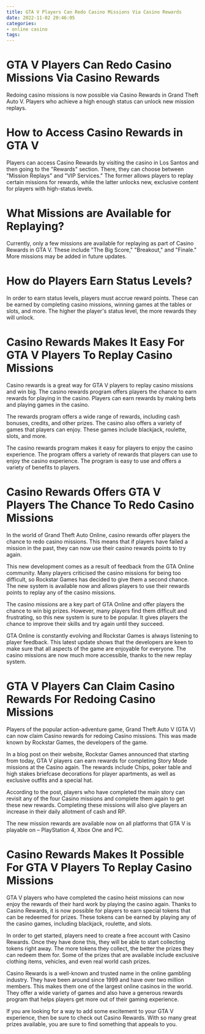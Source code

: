 ```yaml
---
title: GTA V Players Can Redo Casino Missions Via Casino Rewards
date: 2022-11-02 20:46:05
categories:
- online casino
tags:
---
```



#  GTA V Players Can Redo Casino Missions Via Casino Rewards

 Redoing casino missions is now possible via Casino Rewards in Grand Theft Auto V. Players who achieve a high enough status can unlock new mission replays.

# How to Access Casino Rewards in GTA V

Players can access Casino Rewards by visiting the casino in Los Santos and then going to the "Rewards" section. There, they can choose between "Mission Replays" and "VIP Services." The former allows players to replay certain missions for rewards, while the latter unlocks new, exclusive content for players with high-status levels.

# What Missions are Available for Replaying?

Currently, only a few missions are available for replaying as part of Casino Rewards in GTA V. These include "The Big Score," "Breakout," and "Finale." More missions may be added in future updates.

# How do Players Earn Status Levels?

In order to earn status levels, players must accrue reward points. These can be earned by completing casino missions, winning games at the tables or slots, and more. The higher the player's status level, the more rewards they will unlock.

#  Casino Rewards Makes It Easy For GTA V Players To Replay Casino Missions

Casino rewards is a great way for GTA V players to replay casino missions and win big. The casino rewards program offers players the chance to earn rewards for playing in the casino. Players can earn rewards by making bets and playing games in the casino.

The rewards program offers a wide range of rewards, including cash bonuses, credits, and other prizes. The casino also offers a variety of games that players can enjoy. These games include blackjack, roulette, slots, and more.

The casino rewards program makes it easy for players to enjoy the casino experience. The program offers a variety of rewards that players can use to enjoy the casino experience. The program is easy to use and offers a variety of benefits to players.

#  Casino Rewards Offers GTA V Players The Chance To Redo Casino Missions

In the world of Grand Theft Auto Online, casino rewards offer players the chance to redo casino missions. This means that if players have failed a mission in the past, they can now use their casino rewards points to try again.

This new development comes as a result of feedback from the GTA Online community. Many players criticised the casino missions for being too difficult, so Rockstar Games has decided to give them a second chance. The new system is available now and allows players to use their rewards points to replay any of the casino missions.

The casino missions are a key part of GTA Online and offer players the chance to win big prizes. However, many players find them difficult and frustrating, so this new system is sure to be popular. It gives players the chance to improve their skills and try again until they succeed.

GTA Online is constantly evolving and Rockstar Games is always listening to player feedback. This latest update shows that the developers are keen to make sure that all aspects of the game are enjoyable for everyone. The casino missions are now much more accessible, thanks to the new replay system.

#  GTA V Players Can Claim Casino Rewards For Redoing Casino Missions

Players of the popular action-adventure game, Grand Theft Auto V (GTA V) can now claim Casino rewards for redoing Casino missions. This was made known by Rockstar Games, the developers of the game.

In a blog post on their website, Rockstar Games announced that starting from today, GTA V players can earn rewards for completing Story Mode missions at the Casino again. The rewards include Chips, poker table and high stakes briefcase decorations for player apartments, as well as exclusive outfits and a special hat.

According to the post, players who have completed the main story can revisit any of the four Casino missions and complete them again to get these new rewards. Completing these missions will also give players an increase in their daily allotment of cash and RP.

The new mission rewards are available now on all platforms that GTA V is playable on – PlayStation 4, Xbox One and PC.

#  Casino Rewards Makes It Possible For GTA V Players To Replay Casino Missions

GTA V players who have completed the casino heist missions can now enjoy the rewards of their hard work by playing the casino again. Thanks to Casino Rewards, it is now possible for players to earn special tokens that can be redeemed for prizes. These tokens can be earned by playing any of the casino games, including blackjack, roulette, and slots.

In order to get started, players need to create a free account with Casino Rewards. Once they have done this, they will be able to start collecting tokens right away. The more tokens they collect, the better the prizes they can redeem them for. Some of the prizes that are available include exclusive clothing items, vehicles, and even real world cash prizes.

Casino Rewards is a well-known and trusted name in the online gambling industry. They have been around since 1999 and have over two million members. This makes them one of the largest online casinos in the world. They offer a wide variety of games and also have a generous rewards program that helps players get more out of their gaming experience.

If you are looking for a way to add some excitement to your GTA V experience, then be sure to check out Casino Rewards. With so many great prizes available, you are sure to find something that appeals to you.